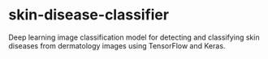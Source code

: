 # skin-disease-classifier
Deep learning image classification model for detecting and classifying skin diseases from dermatology images using TensorFlow and Keras.
